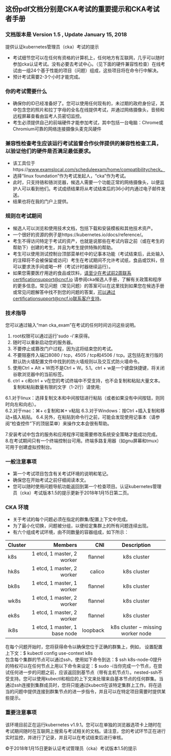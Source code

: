 ## 这份pdf文档分别是CKA考试的重要提示和CKA考试者手册  

### 文档版本是 Version 1.5 , Update January 15, 2018  

提供认证kubernetes管理员（cka）考试的提示  
- 考试细节您可以在任何有资格的计算机上，任何地方有互联网，几乎可以随时参加cka认证考试。没有必要去考试中心。（见下面的硬件兼容性检查）在线考试由一组24个基于性能的项目（问题）组成，这些项目将在命令行中解决。  
- 预计考试需要2-3个小时才能完成。  
### 你的考试需要什么  
- 确保你的ID已经准备好了。您可以使用任何现有的，未过期的政府身份证，其中包含您的照片和拉丁字母的全名在线提供考试，并通过网络摄像头，音频和远程屏幕查看由监考人员密切监控。  
- 考生必须提供自己的前端硬件才能参加考试，其中包括一台电脑：Chrome或Chromium可靠的网络连接摄像头麦克风硬件  
### 兼容性检查考生应该运行考试监督合作伙伴提供的兼容性检查工具，以验证他们的硬件是否满足最低要求。  
- 该工具位于https://www.examslocal.com/scheduleexam/home/compatibilitycheck。  
- 选择“linux foundation”作为考试发起人，“cka”作为考试。  
- 此时，只支持铬和铬浏览器，候选人需要一个功能正常的网络摄像头，以便监护人可以看到他们。考试成绩结果将从考试结束后的36小时内通过电子邮件发送。  
- 结果也将在我的门户上提供。  
### 规则在考试期间  
- 候选人可以浏览和使用技术文档，包括下载和安装模板和其他技术资产。  
- 一个很好的资源的例子是https://kubernetes.io/docs/reference/。  
- 考生不得访问特定于考试的资产，也就是说那些在考试内容之前（或在考生的帮助下）创建的考生，并且为考生提供特殊的帮助。  
- 考生可以使用测试控制台顶部菜单栏中的记事本功能（考试结束后，此处输入的注释将不会被保留或访问）考生在考试期间不允许考试纸，食品或饮料，但可以要求洗手间或喝一杯（考试计时器继续运行）。  
- 如果您需要医疗用途的食品或饮料，请至少在考试前2周联系certificationsupport@cncf.io  请参阅cka候选人手册，了解有关政策和程序的更多信息。常见问题（常见问题）的答案可以在这里找到如果您在候选手册或常见问题解答中找不到您的问题的答案，可以通过certificationsupport@cncf.io联系客户支持。

### 技术指导
 您可以通过输入“man cka_exam”在考试的任何时间访问这些说明。
1. root权限可以通过运行'sudo -i'来获得。  
2. 随时可以重新启动您的服务器。
3. 不要停止或篡改门户过程，因为这将结束您的考试。
4. 不要阻塞传入端口8080 / tcp，4505 / tcp和4506 / tcp。这包括在发行版的默认防火墙配置文件中找到的防火墙规则以及交互式防火墙命令。
5. 使用Ctrl + Alt + W而不是Ctrl + W。5.1。ctrl + w是一个键盘快捷键，将关闭谷歌浏览器中的当前标签。
6. ctrl + c和ctrl + v在您的考试终端中不受支持，也不会复制和粘贴大量文本。复制和粘贴数量有限的文字（1-2行）请使用;  

  6.1.对于linux：选择复制文本和中间按钮进行粘贴（或者如果没有中间按钮，则同时向左和向右）。  
  6.2.对于mac：⌘+ c复制和⌘+ v粘贴
  6.3.对于Windows：按Ctrl +插入复制和移动+插入粘贴。
  6.4.另外，在粘贴到命令行之前，可能会发现使用记事本（请参阅“检查控件”下的顶层菜单）来操作文本会很有帮助。  
  
 7.安装考试中包含的服务和应用程序可能需要修改系统安全策略才能成功完成。  
 8.在考试期间只有一个终端控制台可用。终端多路复用器（如gnu屏幕和tmux）可用于创建虚拟控制台。  
### 一般注意事项  
- 第一个考试项目包含有关考试环境的说明和笔记。
- 确保您在开始考试之前仔细阅读本文。
- 您可以随时使用问题导航功能返回到第一个检查项目。认证kubernetes管理员（cka）考试版本1.5的提示更新于2018年1月15日第二页。

### CKA 环境
- 关于考试的每个问题必须在指定的群集/配置上下文中完成。
- 为了最小化切换，问题被分组，以便给定集群上的所有问题连续出现。
- 有六个组成考试环境，由不同数量的容器组成，如下所示：

|Cluster | Members  | CNI | Description
| :----- | ------:| ----:| :-------: |
|k8s  |1  etcd, 1  master, 2  worker | flannel  | k8s cluster|
|hk8s |1  etcd, 1  master, 2  worker | calico  | k8s cluster|
|bk8s |1  etcd, 1  master, 1 worker | flannel | k8s cluster|
|wk8s |1  etcd, 1  master, 2 worker | flannel | k8s cluster|
|ek8s |1  etcd, 1  master, 2 worker | flannel | k8s cluster|
|ik8s |1 etcd, 1 master, 1 base node  | loopback |k8s cluster − missing worker node|

在每个问题开始时，您将获得命令以确保您位于正确的群集上，例如，
设置配置上下文：$ kubectl config use-context k8s  
包含每个集群的节点可以通过ssh，使用如下命令到达：$ ssh k8s-node-0提升的特权可以在任何节点上用以下命令来设定：$ sudo -i当你完成一个节点，在尝试任何进一步的问题之前，应该返回到基节点（带有主机节点1）。nested-ssh不受支持。您可以使用kubectl和相应的上下文来处理来自基本节点的任何群集。当通过ssh连接到集群成员时，您将只能通过kubectl在该特定集群上工作。将在适当的问题中提供连接到群集节点的进一步指令，并且可以在特定项目需要时提供某些提示。  

### 重要注意事项

该环境目前正在运行kubernetes v1.9.1。您可以在单独的浏览器选项卡上随时在考试期间随时在互联网上搜索与考试相关的文档。请注意，您的考试环节正在进行实时监控，并进行了记录，并且可以在考试结束后进行审核。  

©于2018年1月15日更新认证考试管理员（cka）考试版本1.5的提示
